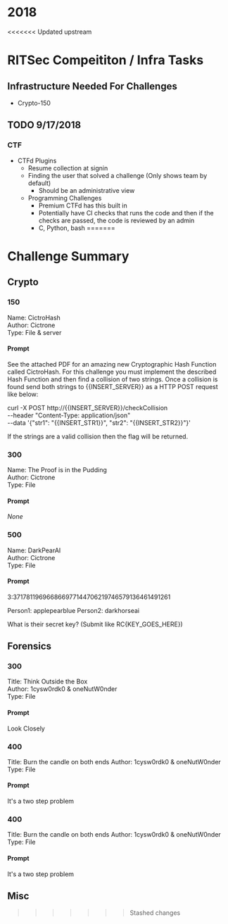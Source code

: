 # 2018

<<<<<<< Updated upstream
# RITSec Compeititon / Infra Tasks
## Infrastructure Needed For Challenges
- Crypto-150
## TODO 9/17/2018
### CTF
- CTFd Plugins
    - Resume collection at signin
    - Finding the user that solved a challenge (Only shows team by default)
        - Should be an administrative view
    - Programming Challenges
        - Premium CTFd has this built in
        - Potentially have CI checks that runs the code and then if the checks are passed, the code is reviewed by an admin
        - C, Python, bash
=======
# Challenge Summary

## Crypto

### 150
Name: CictroHash  
Author: Cictrone  
Type: File & server  

#### Prompt
See the attached PDF for an amazing new Cryptographic Hash Function
called CictroHash. For this challenge you must implement the
described Hash Function and then find a collision of two strings.
Once a collision is found send both strings to {{INSERT_SERVER}}
as a HTTP POST request like below:

curl -X POST http://{{INSERT_SERVER}}/checkCollision \
--header "Content-Type: application/json" \
--data '{"str1": "{{INSERT_STR1}}", "str2": "{{INSERT_STR2}}"}'

If the strings are a valid collision then the flag will be returned.

### 300
Name: The Proof is in the Pudding  
Author: Cictrone  
Type: File  

#### Prompt
_None_

### 500
Name: DarkPearAI  
Author: Cictrone  
Type: File  

#### Prompt
3:371781196966866977144706219746579136461491261

Person1: applepearblue
Person2: darkhorseai

What is their secret key?
(Submit like RC{KEY_GOES_HERE})

## Forensics

### 300
Title: Think Outside the Box  
Author: 1cysw0rdk0 & oneNutW0nder  
Type: File

#### Prompt
Look Closely

### 400
Title: Burn the candle on both ends
Author: 1cysw0rdk0 & oneNutW0nder  
Type: File

#### Prompt
It's a two step problem

### 400
Title: Burn the candle on both ends
Author: 1cysw0rdk0 & oneNutW0nder  
Type: File

#### Prompt
It's a two step problem

## Misc
>>>>>>> Stashed changes
